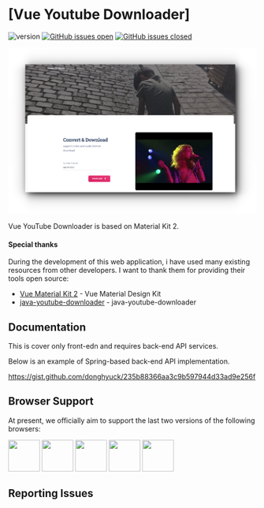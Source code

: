 # [Vue Youtube Downloader]

![version](https://img.shields.io/badge/version-0.0.1-blue.svg) [![GitHub issues open](https://img.shields.io/github/issues/andang72/vue-youtube-downloader.svg)](https://github.com/andang72/vue-youtube-downloader/issues?q=is%3Aopen+is%3Aissue) [![GitHub issues closed](https://img.shields.io/github/issues-closed-raw/andang72/vue-youtube-downloader.svg)](https://github.com/andang72/vue-youtube-downloader/issues?q=is%3Aissue+is%3Aclosed)

![Image](https://raw.githubusercontent.com/andang72/vue-youtube-downloader/5eea522ebdb5961dbde80b69e991aaafa4750fcd/app-main.png)

Vue YouTube Downloader is based on Material Kit 2.

#### Special thanks

During the development of this web application, i have used many existing resources from other developers. 
I want to thank them for providing their tools open source:

- [Vue Material Kit 2](https://github.com/creativetimofficial/vue-material-kit) - Vue Material Design Kit
- [java-youtube-downloader](https://github.com/sealedtx/java-youtube-downloader) - java-youtube-downloader
  
## Documentation
This is cover only front-edn and requires back-end API services.

Below is an example of Spring-based back-end API implementation.

https://gist.github.com/donghyuck/235b88366aa3c9b597944d33ad9e256f


## Browser Support

At present, we officially aim to support the last two versions of the following browsers:

<img src="https://s3.amazonaws.com/creativetim_bucket/github/browser/chrome.png" width="64" height="64"> <img src="https://s3.amazonaws.com/creativetim_bucket/github/browser/firefox.png" width="64" height="64"> <img src="https://s3.amazonaws.com/creativetim_bucket/github/browser/edge.png" width="64" height="64"> <img src="https://s3.amazonaws.com/creativetim_bucket/github/browser/safari.png" width="64" height="64"> <img src="https://s3.amazonaws.com/creativetim_bucket/github/browser/opera.png" width="64" height="64">

## Reporting Issues
